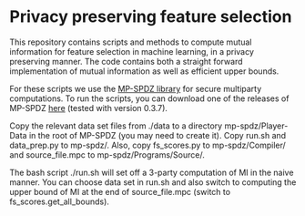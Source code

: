 # Privacy preserving feature selection

This repository contains scripts and methods to compute mutual information for feature selection in machine learning, in a privacy preserving manner. The code contains both a straight forward implementation of mutual information as well as efficient upper bounds.

For these scripts we use the [MP-SPDZ library](https://github.com/data61/MP-SPDZ) for secure multiparty computations. To run the scripts, you can download one of the releases of MP-SPDZ [here](https://github.com/data61/MP-SPDZ///releases) (tested with version 0.3.7).

Copy the relevant data set files from ./data to a directory mp-spdz/Player-Data in the root of MP-SPDZ (you may need to create it). Copy run.sh and data_prep.py to mp-spdz/. Also, copy fs_scores.py to mp-spdz/Compiler/ and source_file.mpc to mp-spdz/Programs/Source/.

The bash script ./run.sh will set off a 3-party computation of MI in the naive manner. You can choose data set in run.sh and also switch to computing the upper bound of MI at the end of source_file.mpc (switch to fs_scores.get_all_bounds).